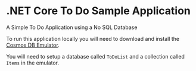 # .NET Core To Do Sample Application
A Simple To Do Application using a No SQL Database

To run this application locally you will need to download and install the [Cosmos DB Emulator](https://aka.ms/cosmosdb-emulator).

You will need to setup a database called `ToDoList` and a collection called `Items` in the emulator.    

